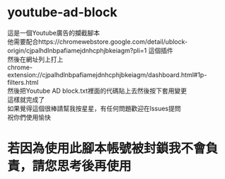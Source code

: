 # youtube-ad-block
這是一個Youtube廣告的攔截腳本<br>
他需要配合https://chromewebstore.google.com/detail/ublock-origin/cjpalhdlnbpafiamejdnhcphjbkeiagm?pli=1 這個插件<br>
然後在網址列上打上<br>chrome-extension://cjpalhdlnbpafiamejdnhcphjbkeiagm/dashboard.html#1p-filters.html<br>然後把Youtube AD block.txt裡面的代碼貼上去然後按下套用變更<br>
這樣就完成了<br>
如果覺得這個很棒請幫我按星星，有任何問題歡迎在lssues提問<br>
祝你們使用愉快<br>
# 若因為使用此腳本帳號被封鎖我不會負責，請您思考後再使用
